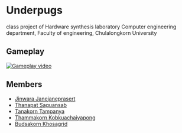 # Underpugs
class project of Hardware synthesis laboratory Computer engineering department, Faculty of engineering, Chulalongkorn University <br>

## Gameplay
[![Gameplay video](http://img.youtube.com/vi/Im52J3F1e-4/0.jpg)](http://www.youtube.com/watch?v=Im52J3F1e-4)

## Members
* [Jinwara Janejaneprasert](https://github.com/ajinn "Jin")
* [Thanapat Saguansab](https://github.com/Owenthanapat "Owen")
* [Tanakorn Tampanya](https://github.com/Endifly "Miw")
* [Thammakorn Kobkuachaiyapong](https://github.com/chantmk "Charn")
* [Budsakorn Khosagrid](https://github.com/mingokl02135 "Ming")
